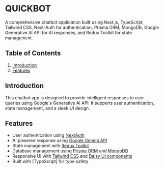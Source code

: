 # QUICKBOT

A comprehensive chatbot application built using Next.js, TypeScript, Tailwind CSS, Next-Auth for authentication, Prisma ORM, MongoDB, Google Generative AI API for AI responses, and Redux Toolkit for state management.

## Table of Contents

1. [Introduction](#introduction)
1. [Features](#features)

## Introduction

This chatbot app is designed to provide intelligent responses to user queries using Google's Generative AI API. It supports user authentication, state management, and a sleek UI design.

## Features

- User authentication using [NextAuth](https://authjs.dev/)
- AI powered response using [Google Gemini API](https://ai.google.dev/gemini-api/docs)
- State management with [Redux Toolkit](https://redux-toolkit.js.org/introduction/getting-started)
- Database management using [Prisma ORM]() and [MongoDB]()
- Responsive UI with [Tailwind CSS]() and [Daisy UI components]()
- Built with [TypeScript] for type safety
